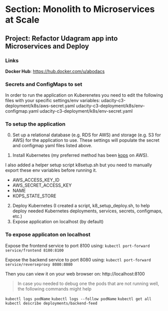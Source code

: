 # Section: Monolith to Microservices at Scale
## Project: Refactor Udagram app into Microservices and Deploy

### Links
**Docker Hub**: https://hub.docker.com/u/abodacs

### Secrets and ConfigMaps to set
In order to run the application on Kuberenetes you need to edit the following files with your specific settings/env variables:
	udacity-c3-deployment/k8s/aws-secret.yaml
	udacity-c3-deployment/k8s/env-configmap.yaml
	udacity-c3-deployment/k8s/env-secret.yaml

### To setup the application
0) Set up a relational database (e.g. RDS for AWS) and storage (e.g. S3 for AWS) for the application to use.  These settings will populate the secret and configmap yaml files listed above.

1) Install Kubernetes (my preferred method has been [kops](https://github.com/kubernetes/kops/blob/master/docs/aws.md) on AWS).

I also added a helper setup script k8setup.sh but you need to manually export these env variables before running it.
<ul>
<li>AWS_ACCESS_KEY_ID</li>
<li>AWS_SECRET_ACCESS_KEY</li>
<li>NAME</li>
<li>KOPS_STATE_STORE</li>
</ul>

2) Deploy Kubernetes (I created a script, k8_setup_deploy.sh, to help deploy needed Kubernetes deployments, services, secrets, configmaps, etc.)
3) Expose application on localhost (by default)

### To expose applicaton on localhost
Expose the frontend service to port 8100 using:
`kubectl port-forward service/frontend 8100:8100`

Expose the backend service to port 8080 using:
`kubectl port-forward service/reverseproxy 8080:8080`

Then you can view it on your web browser on:
http://localhost:8100


> In case you needed to debug one the pods that are not running well, the following commands might help

`kubectl logs podName`
`kubectl logs --follow podName`
`kubectl get all`
`kubectl describe deployments/backend-feed`
